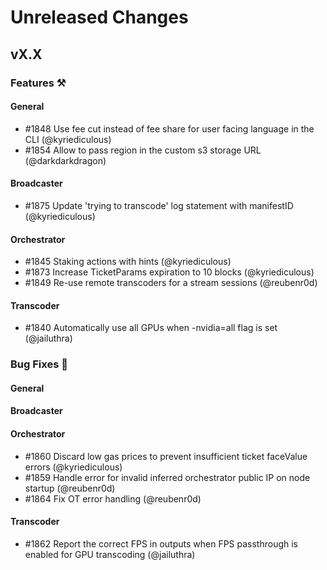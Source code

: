 # Unreleased Changes

## vX.X

### Features ⚒

#### General

- \#1848 Use fee cut instead of fee share for user facing language in the CLI (@kyriediculous)
- \#1854 Allow to pass region in the custom s3 storage URL (@darkdarkdragon)

#### Broadcaster

- \#1875 Update 'trying to transcode' log statement with manifestID (@kyriediculous)

#### Orchestrator

- \#1845 Staking actions with hints (@kyriediculous)
- \#1873 Increase TicketParams expiration to 10 blocks (@kyriediculous)
- \#1849 Re-use remote transcoders for a stream sessions (@reubenr0d)

#### Transcoder

- \#1840 Automatically use all GPUs when -nvidia=all flag is set (@jailuthra)

### Bug Fixes 🐞

#### General

#### Broadcaster

#### Orchestrator

- \#1860 Discard low gas prices to prevent insufficient ticket faceValue errors (@kyriediculous)
- \#1859 Handle error for invalid inferred orchestrator public IP on node startup (@reubenr0d)
- \#1864 Fix OT error handling (@reubenr0d)

#### Transcoder

- \#1862 Report the correct FPS in outputs when FPS passthrough is enabled for GPU transcoding (@jailuthra)